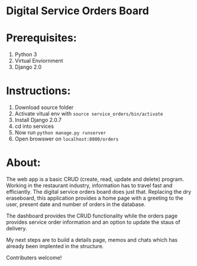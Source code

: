 # Digital Service Orders Board

# Prerequisites:
1. Python 3
2. Virtual Enviornment
3. Django 2.0


# Instructions:
1. Download source folder
2. Activate vitual env with `source service_orders/bin/activate`
3. Install Django 2.0.7
4. cd into services
5. Now run `python manage.py runserver`
6. Open browswer on `localhost:8000/orders`

# About:

   The web app is a basic CRUD (create, read, update and delete) program. 
Working in the restaurant industry, information has to travel fast and efficiantly.
The digital service orders board does just that. Replacing the dry eraseboard, this 
application provides a home page with a greeting to the user, present date and number 
of orders in the database. 

   The dashboard provides the CRUD functionality while the orders page provides service order
information and an option to update the staus of delivery.

   My next steps are to build a  details page, memos and chats which has already been implented in the structure.

Contributers welcome!

    


